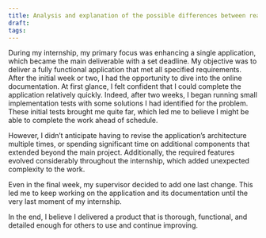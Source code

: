 ```yaml
---
title: Analysis and explanation of the possible differences between real time and expected time
draft: 
tags:
---
```

During my internship, my primary focus was enhancing a single application, which became the main deliverable with a set deadline. My objective was to deliver a fully functional application that met all specified requirements. After the initial week or two, I had the opportunity to dive into the online documentation. At first glance, I felt confident that I could complete the application relatively quickly.
Indeed, after two weeks, I began running small implementation tests with some solutions I had identified for the problem. These initial tests brought me quite far, which led me to believe I might be able to complete the work ahead of schedule.

However, I didn’t anticipate having to revise the application’s architecture multiple times, or spending significant time on additional components that extended beyond the main project. Additionally, the required features evolved considerably throughout the internship, which added unexpected complexity to the work.

Even in the final week, my supervisor decided to add one last change. This led me to keep working on the application and its documentation until the very last moment of my internship.

In the end, I believe I delivered a product that is thorough, functional, and detailed enough for others to use and continue improving.
